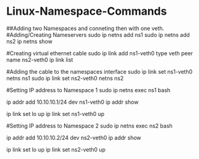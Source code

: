 # Linux-Namespace-Commands
##Adding two Namespaces and conneting then with one veth.\
#Adding/Creating Nameservers
sudo ip netns add ns1
sudo ip netns add ns2
ip netns show

#Creating virtual ethernet cable
sudo ip link add ns1-veth0 type veth peer name ns2-veth0
ip link list

#Adding the cable to the namespaces interface
sudo ip link set ns1-veth0 netns ns1
sudo ip link set ns2-veth0 netns ns2

#Setting IP address to Namespace 1
sudo ip netns exec ns1 bash

ip addr add 10.10.10.1/24 dev ns1-veth0
ip addr show

ip link set lo up
ip link set ns1-veth0 up

#Setting IP address to Namespace 2
sudo ip netns exec ns2 bash

ip addr add 10.10.10.2/24 dev ns2-veth0
ip addr show

ip link set lo up
ip link set ns2-veth0 up

